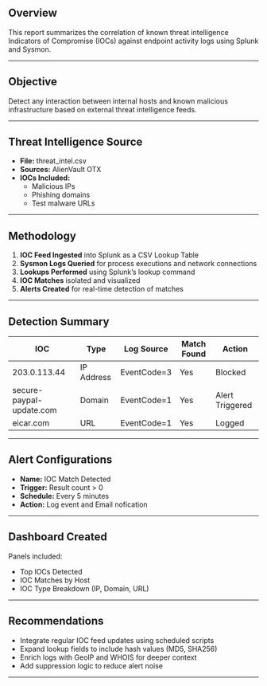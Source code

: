

##  Overview

This report summarizes the correlation of known threat intelligence Indicators of Compromise (IOCs) against endpoint activity logs using Splunk and Sysmon.

---

##  Objective

Detect any interaction between internal hosts and known malicious infrastructure based on external threat intelligence feeds.

---

##  Threat Intelligence Source

- **File:** threat_intel.csv
- **Sources:** AlienVault OTX
- **IOCs Included:**
  - Malicious IPs
  - Phishing domains
  - Test malware URLs

---

##  Methodology

1. **IOC Feed Ingested** into Splunk as a CSV Lookup Table
2. **Sysmon Logs Queried** for process executions and network connections
3. **Lookups Performed** using Splunk’s lookup command
4. **IOC Matches** isolated and visualized
5. **Alerts Created** for real-time detection of matches

---

##  Detection Summary

| IOC                   | Type       | Log Source | Match Found | Action |
|------------------------|------------|-------------|--------------|--------|
| 203.0.113.44           | IP Address | EventCode=3 |  Yes         | Blocked |
| secure-paypal-update.com | Domain     | EventCode=1 |  Yes         | Alert Triggered |
| eicar.com              | URL        | EventCode=1 |  Yes         | Logged |

---

##  Alert Configurations

- **Name:** IOC Match Detected
- **Trigger:** Result count > 0
- **Schedule:** Every 5 minutes
- **Action:** Log event and Email nofication

---

##  Dashboard Created

Panels included:
- Top IOCs Detected
- IOC Matches by Host
- IOC Type Breakdown (IP, Domain, URL)

---

##  Recommendations

- Integrate regular IOC feed updates using scheduled scripts
- Expand lookup fields to include hash values (MD5, SHA256)
- Enrich logs with GeoIP and WHOIS for deeper context
- Add suppression logic to reduce alert noise

---


